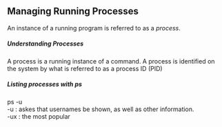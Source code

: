 ## Managing Running Processes
An instance of a running program is referred to as a *process*.

##### Understanding Processes
A process is a running instance of a command. A process is identified on the system by what is referred to as a process ID (PID)

##### Listing processes with ps
ps -u\
-u : askes that usernames be shown, as well as other information.\
-ux : the most popular